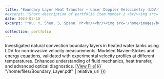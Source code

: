 ```yaml
---
title: "Boundary Layer Heat Transfer – Laser Doppler Velocimetry (LDV)"
#excerpt: "Short description of portfolio item number 2 <br/><img src='/images/500x300.png'>"
date: 2024-05-15
excerpt: "*Wu. Y, Shen. S, Spann. M*<br/><br/><img src='/home/images/boundary_layer.jpeg' style='width:600px; height:auto;'><br/><br/>Investigated natural convection boundary layers in heated water tanks using LDV for non-invasive velocity measurements. Modeled Navier–Stokes and energy equations, validated with experimental velocity profiles at different temperatures. Enhanced understanding of fluid mechanics, heat transfer, and advanced optical diagnostics."

collection: portfolio
---
```


Investigated natural convection boundary layers in heated water tanks using LDV for non-invasive velocity measurements. Modeled Navier–Stokes and energy equations, validated with experimental velocity profiles at different temperatures. Enhanced understanding of fluid mechanics, heat transfer, and advanced optical diagnostics.
[<u>View File</u>]({{ "/home/files/Boundary_Layer.pdf" | relative_url }})